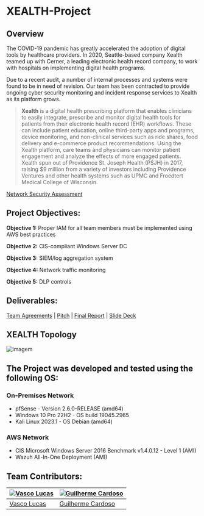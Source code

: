 # XEALTH-Project

## Overview

The COVID-19 pandemic has greatly accelerated the adoption of digital tools by healthcare providers. In 2020, Seattle-based company Xealth teamed up with Cerner, a leading electronic health record company, to work with hospitals on implementing digital health programs.

Due to a recent audit, a number of internal processes and systems were found to be in need of revision. Our team has been contracted to provide ongoing cyber security monitoring and incident response services to Xealth as its platform grows.

> **Xealth** is a digital health prescribing platform that enables clinicians to easily integrate, prescribe and monitor digital health tools for patients from their electronic health record (EHR) workflows. These can include patient education, online third-party apps and programs, device monitoring, and non-clinical services such as ride shares, food delivery and e-commerce product recommendations. Using the Xealth platform, care teams and physicians can monitor patient engagement and analyze the effects of more engaged patients. Xealth spun out of Providence St. Joseph Health (PSJH) in 2017, raising $9 million from a variety of investors including Providence Ventures and other health systems such as UPMC and Froedtert Medical College of Wisconsin.


[Network Security Assessment](https://drive.google.com/file/d/1ZXjHFNgN_7ryly4qlKMlT252gTEACnHY/view?usp=sharing)


## Project Objectives:

**Objective 1:** Proper IAM for all team members must be implemented using AWS best practices

**Objective 2:** CIS-compliant Windows Server DC

**Objective 3:** SIEM/log aggregation system

**Objective 4:** Network traffic monitoring

**Objective 5:** DLP controls


## Deliverables:

[Team Agreements](https://github.com/VascoLucas01/XEALTH-Project/blob/main/TeamAgreements/TeamAgreements.md) | [Pitch](https://github.com/VascoLucas01/XEALTH-Project/blob/main/Pitch.md) | [Final Report](https://drive.google.com/file/d/1Xn5KtPZ7btMHQu2wxdXFQ8YMk-Yg4tVE/view?usp=sharing) | [Slide Deck](https://docs.google.com/presentation/d/1UrRW5uQZP3hUkvn4fKjkVpm5-76hht-c/edit?usp=sharing&ouid=112211723954057872352&rtpof=true&sd=true)

## XEALTH Topology

![imagem](https://github.com/VascoLucas01/XEALTH-Project/assets/110473841/6dc240a1-a5cc-4e2a-bc50-8826905589be)

## The Project was developed and tested using the following OS:

### **On-Premises Network**



- pfSense - Version 2.6.0-RELEASE (amd64)
- Windows 10 Pro 22H2 - OS build 19045.2965
- Kali Linux 2023.1 - OS Debian (amd64)

### **AWS Network**

- CIS Microsoft Windows Server 2016 Benchmark v1.4.0.12 - Level 1 (AMI)
- Wazuh All-In-One Deployment (AMI)

## Team Contributors:

| [![Vasco Lucas](https://avatars.githubusercontent.com/u/110473841?v=4&s=144)](https://github.com/VascoLucas01) | [![Guilherme Cardoso](https://avatars.githubusercontent.com/u/37408949?v=4&s=144)](https://github.com/GascPT) |
|---|---|
| [Vasco Lucas](https://github.com/VascoLucas01) | [Guilherme Cardoso](https://github.com/GascPT) | 
